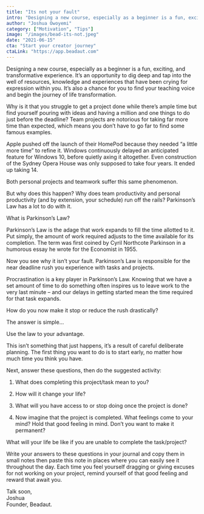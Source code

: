 ```yaml
---
title: "Its not your fault"
intro: "Designing a new course, especially as a beginner is a fun, exciting, and transformative experience. It’s an opportunity to dig deep and tap into the well of resources, knowledge and experiences that have been crying for expression within you."
author: "Joshua Owoyemi"
category: ["Motivation", "Tips"]
image: "/images/bead-its-not.jpeg"
date: "2021-06-15"
cta: "Start your creator journey"
ctaLink: "https://app.beadaut.com"
---
```


Designing a new course, especially as a beginner is a fun, exciting, and transformative experience. It’s an opportunity to dig deep and tap into the well of resources, knowledge and experiences that have been crying for expression within you. It’s also a chance for you to find your teaching voice and begin the journey of life transformation.

Why is it that you struggle to get a project done while there’s ample time but find yourself pouring with ideas and having a million and one things to do just before the deadline? Team projects are notorious for taking far more time than expected, which means you don’t have to go far to find some famous examples.

Apple pushed off the launch of their HomePod because they needed “a little more time” to refine it. Windows continuously delayed an anticipated feature for Windows 10, before quietly axing it altogether. Even construction of the Sydney Opera House was only supposed to take four years. It ended up taking 14.

Both personal projects and teamwork suffer this same phenomenon.

But why does this happen? Why does team productivity and personal productivity (and by extension, your schedule) run off the rails? Parkinson’s Law has a lot to do with it.

What is Parkinson’s Law?

Parkinson’s Law is the adage that work expands to fill the time allotted to it. Put simply, the amount of work required adjusts to the time available for its completion. The term was first coined by Cyril Northcote Parkinson in a humorous essay he wrote for the Economist in 1955.

Now you see why it isn’t your fault. Parkinson’s Law is responsible for the near deadline rush you experience with tasks and projects.

Procrastination is a key player in Parkinson’s Law. Knowing that we have a set amount of time to do something often inspires us to leave work to the very last minute – and our delays in getting started mean the time required for that task expands.

How do you now make it stop or reduce the rush drastically?

The answer is simple…

Use the law to your advantage.

This isn’t something that just happens, it’s a result of careful deliberate planning. The first thing you want to do is to start early, no matter how much time you think you have.

Next, answer these questions, then do the suggested activity:

1. What does completing this project/task mean to you?

2. How will it change your life?

3. What will you have access to or stop doing once the project is done?

4. Now imagine that the project is completed. What feelings come to your mind? Hold that good feeling in mind. Don’t you want to make it permanent?

What will your life be like if you are unable to complete the task/project?

Write your answers to these questions in your journal and copy them in small notes then paste this note in places where you can easily see it throughout the day. Each time you feel yourself dragging or giving excuses for not working on your project, remind yourself of that good feeling and reward that await you.

Talk soon,\
Joshua\
Founder, Beadaut.
